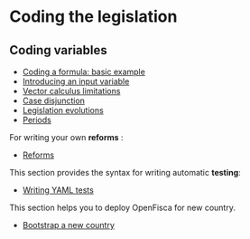 # Coding the legislation

## Coding variables

   * [Coding a formula: basic example](10_basic_example.md)
   * [Introducing an input variable](20_input_variables.md)
   * [Vector calculus limitations](25_vectorial_computing.md)
   * [Case disjunction](30_case_disjunction.md)
   * [Legislation evolutions](40_legislation_evolutions.md)
   * [Periods](coding-the-legislation/periods.md)

For writing your own **reforms** :
   * [Reforms](coding-the-legislation/reforms.md)
  
This section provides the syntax for writing automatic **testing**:
   * [Writing YAML tests](coding-the-legislation/writing_yaml_tests.md)

This section helps you to deploy OpenFisca for new country.

   * [Bootstrap a new country](coding-the-legislation/bootstrap_a_new_country.md)
